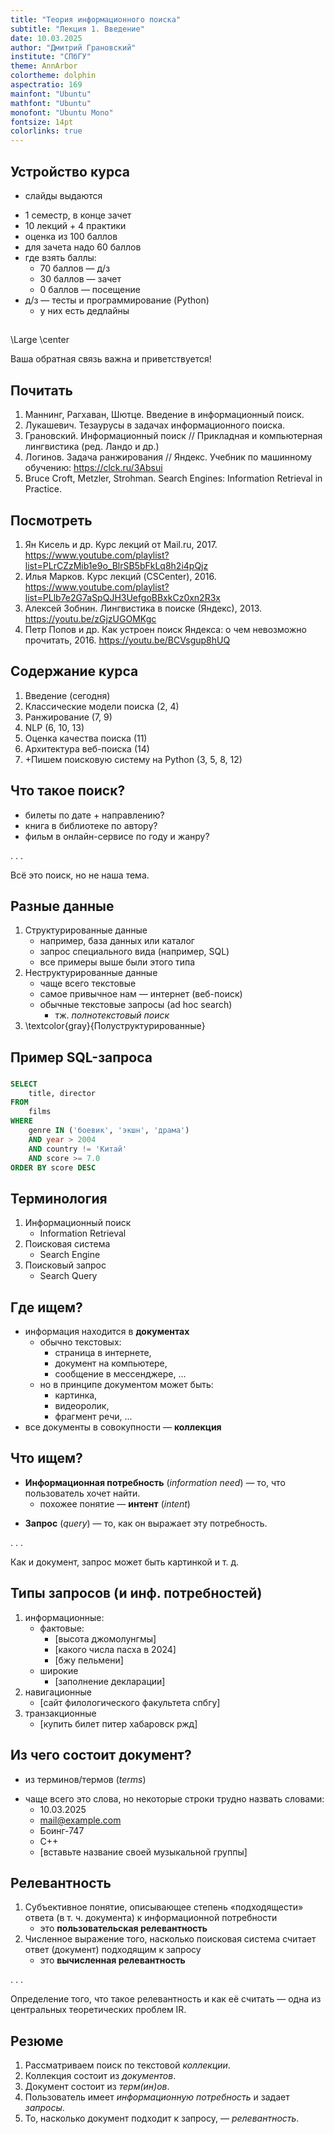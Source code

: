 ```yaml
---
title: "Теория информационного поиска"
subtitle: "Лекция 1. Введение"
date: 10.03.2025
author: "Дмитрий Грановский"
institute: "СПбГУ"
theme: AnnArbor
colortheme: dolphin
aspectratio: 169
mainfont: "Ubuntu"
mathfont: "Ubuntu"
monofont: "Ubuntu Mono"
fontsize: 14pt
colorlinks: true
---
```


## Устройство курса

- слайды выдаются
+ 1 семестр, в конце зачет
+ 10 лекций + 4 практики
+ оценка из 100 баллов
+ для зачета надо 60 баллов
+ где взять баллы:
	- 70 баллов &mdash; д/з
	+ 30 баллов &mdash; зачет
	+ 0 баллов &mdash; посещение
+ д/з &mdash; тесты и программирование (Python)
	+ у них есть дедлайны

##

\Large \center

Ваша обратная связь важна и&nbsp;приветствуется!

## Почитать

1. Маннинг, Рагхаван, Шютце. Введение в&nbsp;информационный поиск.
1. Лукашевич. Тезаурусы в&nbsp;задачах информационного поиска.
1. Грановский. Информационный поиск // Прикладная и компьютерная лингвистика (ред.&nbsp;Ландо и&nbsp;др.)
1. Логинов. Задача ранжирования // Яндекс. Учебник по машинному обучению: <https://clck.ru/3Absui>
1. Bruce Croft, Metzler, Strohman. Search Engines: Information Retrieval in Practice.

## Посмотреть

1. Ян Кисель и др. Курс лекций от Mail.ru, 2017. <https://www.youtube.com/playlist?list=PLrCZzMib1e9o_BlrSB5bFkLq8h2i4pQjz>
1. Илья Марков. Курс лекций (CSCenter), 2016. <https://www.youtube.com/playlist?list=PLlb7e2G7aSpQJH3UefgoBBxkCz0xn2R3x>
1. Алексей Зобнин. Лингвистика в&nbsp;поиске (Яндекс), 2013. <https://youtu.be/zGjzUGOMKgc>
1. Петр Попов и др. Как устроен поиск Яндекса: о&nbsp;чем невозможно прочитать, 2016. <https://youtu.be/BCVsgup8hUQ>

## Содержание курса

1. Введение (сегодня)
2. Классические модели поиска (2, 4)
3. Ранжирование (7, 9)
4. NLP (6, 10, 13)
5. Оценка качества поиска (11)
6. Архитектура веб-поиска (14)
7. +Пишем поисковую систему на Python (3, 5, 8, 12)

## Что такое поиск?
+ билеты по дате + направлению?
+ книга в библиотеке по автору?
+ фильм в онлайн-сервисе по году и жанру?

. . .

Всё это поиск, но не наша тема.

## Разные данные

1. Структурированные данные
	+ например, база данных или каталог
	+ запрос специального вида (например, SQL)
	+ все примеры выше были этого типа
1. Неструктурированные данные
	+ чаще всего текстовые
	+ самое привычное нам &mdash; интернет (веб-поиск)
	+ обычные текстовые запросы (ad hoc search)
		+ тж. *полнотекстовый поиск*
1. \textcolor{gray}{Полуструктурированные}

## Пример SQL-запроса

###
```sql
SELECT
	title, director
FROM
	films
WHERE
	genre IN ('боевик', 'экшн', 'драма')
	AND year > 2004
	AND country != 'Китай'
	AND score >= 7.0
ORDER BY score DESC
```

## Терминология

1. Информационный поиск
	- Information Retrieval
1. Поисковая система
 	- Search Engine
1. Поисковый запрос
 	- Search Query

## Где ищем?

+ информация находится в **документах**
	+ обычно текстовых:
		+ страница в интернете,
		+ документ на компьютере,
		+ сообщение в мессенджере, ...
	+ но в принципе документом может быть:
		- картинка,
		+ видеоролик,
		+ фрагмент речи, ...
+ все документы в совокупности &mdash; **коллекция**

## Что ищем?

- **Информационная потребность** (*information need*) &mdash; то, что пользователь хочет найти.
	+ похожее понятие &mdash; **интент** (*intent*)
+ **Запрос** (*query*) &mdash; то, как он выражает эту потребность.

. . .

Как и документ, запрос может быть картинкой и&nbsp;т.&nbsp;д.

## Типы запросов (и инф. потребностей)

1. информационные:
	+ фактовые:
		+ [высота джомолунгмы]
		+ [какого числа пасха в 2024]
		+ [бжу пельмени]
	+ широкие
		- [заполнение декларации]
1. навигационные
	+ [сайт филологического факультета спбгу]
1. транзакционные
	+ [купить билет питер хабаровск ржд]


## Из чего состоит документ?

- из терминов/термов (*terms*)
+ чаще всего это слова, но некоторые строки трудно назвать словами:
	+ 10.03.2025
	+ mail@example.com
	+ Боинг-747
	+ C++
	+ [вставьте название своей музыкальной группы]

## Релевантность

1. Субъективное понятие, описывающее степень &laquo;подходящести&raquo; ответа (в&nbsp;т.&nbsp;ч. документа) к&nbsp;информационной потребности
	+ это **пользовательская релевантность**
2. Численное выражение того, насколько поисковая система считает ответ (документ) подходящим к запросу
	+ это **вычисленная релевантность**

. . .

Определение того, что такое релевантность и как её считать &mdash; одна из центральных теоретических проблем IR.

## Резюме

1. Рассматриваем поиск по текстовой *коллекции*.
2. Коллекция состоит из *документов*.
3. Документ состоит из *терм(ин)ов*.
4. Пользователь имеет *информационную потребность* и задает *запросы*.
5. То, насколько документ подходит к запросу, &mdash; *релевантность*.
